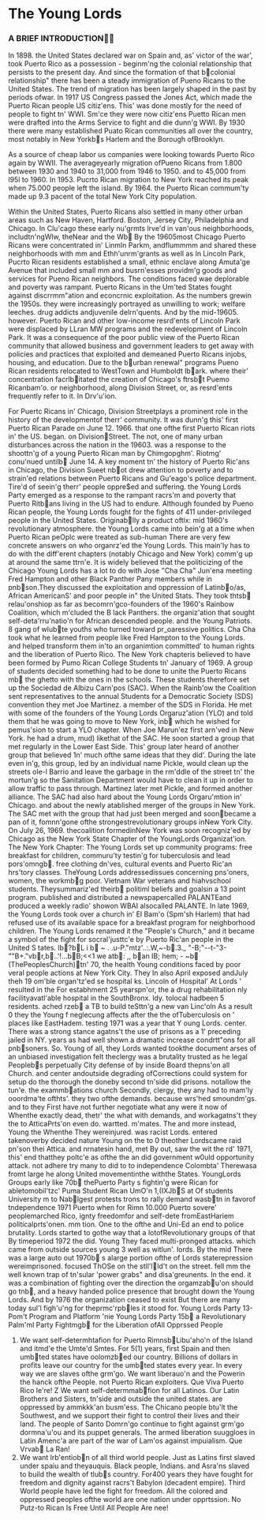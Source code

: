 # The Young Lords
### A BRIEF INTRODUCTION

In 1898. the United States declared war on Spain and, as' victor of the war', took Puerto Rico as a possession - beginm'ng the colonial relationship that persists to the present day. And since the formation of that bcolonial relationship" there has been a steady immigration of Pueno Ricans to the United States. The trend of migration has been largely shaped in the past by periods ofwar. In 1917 US Congress passed the Jones Act, which made the Puerto Rican people US citiz'ens. This' was done mostly for the need of people to fight tn' WWI. Sm'ce they were now citiz'ens Puetto Rican men were drafted into the Arms Service to fight and die dunn'g WWI. By 1930 there were many established Puato Rican communities all over the country, most notably in New Yorkbs Harlem and the Borough ofBrooklyn.

As a source of cheap labor us companies were looking towards Puerto Rico again by WWII. The averageyearly migration ofPueno Ricans from 1.800 between 1930 and 1940 to 31,000 from 1946 to 1950. and to 45,000 from l95l to 1960. In 1953. Pucrto Rican migration to New York reached its peak when 75.000 people left the island. By 1964. the Puerto Rican commum'ty made up 9.3 pacent of the total New York City population.

Within the United States, Puerto Ricans also settled in many other urban areas such as New Haven, Hartford. Boston, Jersey City, Philadelphia and Chicago. In Clu'cago these early nu'grmts lrve'd in van'ous neighborhoods, includtn'ngWlw, theNear
and the Wb By the 19605most Chicago Puerto Ricans were concentrated in' Linmln Parkm, andflummmm and shared these neighborhoods with mm and Ethh'unrm'grants as well as In Lincoln Park, Pucrto Rican residents established a small, ethnic enclave along Amuta'ge Avenue that included small mm and busrn'esses providm'g goods and services for Pueno Rican neighbors. The conditions faced wae deplorable and poverty was rampant. Puerto Ricans in the Um'ted States fought against discrrmm"ation and econcrnic exploitation. As the numbers grewin the 1950s. they were increasingly portrayed as unwilling to work; welfare leeches. drug addicts andjuvenile delrn'quents. And by the mid-19605. however. Puerto Rican and other low-income resrd'ents of Lincoln Park were displaced by LLran MW programs and the redevelopment of Lincoln Park. It was a consequence of the poor public view of the Puerto Rican community that allowed business and government leaders to get away with policies and practices that exploited and demeaned Puerto Ricans injobs, housing, and education. Due to the burban renewal" programs Pueno Rican residents relocated to WestTown and Humboldt lbark. where their' concentration facrlbitated the creation of Chicago's ftrsbt Puemo Ricanbam'o. or neighborhood, along Division Street, or, as resrd'ents frequently refer to it. In Drv'u'ion.

For Puertc Ricans in' Chicago, Division Streetplays a prominent role in the history of the developmentof therr' community. It was dunn'g this' first Puerto Rican Parade on June 12. 1966. that one ofthe first Puerto Rican riots in' the US. began. on DivisionStreet. The not, one of many urban disturbances across the nation in the 19603. was a response to the shoottn'g of a young Puerto Rican man by Chimgopghm'. Riotmg' conu'nued untilb June 14. A key moment tn' the history of Puerto Ric'ans in Chicago, the Division Sueet nbot drew attention to poverty and to strain'ed relations between Puerto Ricans and Gu'eago's police department.
Tire'd of seein'g therr' people oppre$ed and suffering. the Young Lords Party emerged as a response to the rampant racrs'm and poverty that Puerto Ritbans living in the US had to endure. Although founded by Pueno Rican people, the Young Lords fought for the fights of 411 under-privileged people in the United States. Originablly a product oftlx: mid 1960's revolutionary atmosphere. the Young Lords came into bein'g at a time when Puerto Rican peOplc were treated as sub-human
There are very few concrete answers on who organrz'ed the Young Lords. This main'ly has to do with the diff'erent chapters (notably Chicago and New York) comm'g up at around the same ttrn'e. It is widely believed that the politicizing of the Chicago Young Lords has a lot to do with Jose "Cha Cha" Jun'ena meeting Fred Hampton and other Black Panther Pany members while in pnbson.They discussed the exploitation and oppression of Latinbo/as, African AmericanS' and poor people in" the United Stats. They took thtsb relau'onshiop as far as becomrn'gco-founders of the 1960's Rainbow Coalition, which m'cluded the B lack Panthers. the organiz'ation that sought self-deta'rru'natio'n for African descended people. and the Young Patriots. 8 gang of wlubte youths who turned toward pr_oaressive politics. Cha Cha took what he learned from people like Fred Hampton to the Young Lords. and helped transform them in'to an organimtion committed' to human rights and the liberation of Puerto Rico.
The New York chapteris believed to have been formed by Pumo Rican College Students tn' January of 1969. A group of students decided something had to be done to unite the Puerto Ricans mb the ghetto with the ones in the schools. These students therefore set up the Sociedad de Albizu Carn'pos (SAC). When the Rainb'ow the Coalition sent representatives to the annual Students for a Democratic Society (SDS) convention they met Joe Martinez. a member of the SDS in Florida. He met with some of the founders of the Young Lords Orgaruz'ation (YLO) and told them that he was going to move to New York, inb which he wished for pemus'sion to start a YLO chapter.
When Joe Marun'ez first arn'ved in New York. he had a drum, mud) likethat of the SAC. He soon started a group that met regularly in the Lower East Side. This' group later heard of another group that believed 1n' much ofthe same ideas that they did'. During the late even in'g, this group, led by an individual name Pickle, would clean up the streets ole-l Barrio and leave the garbage in the rm'ddle of the street tn' the mortun'g so the Sanitation Department would have to clean it up in order to allow traffic to pass through. Martinez later met Pickle, and formed another alliance. The SAC had also hard about the Young Lords Orgaru'mtion in' Chicago. and about the newly atablished merger of the groups in New York. The SAC met with the group that had just been merged and soonbecame a pan of it, fomnn'gone ofthe strongestrevolutionary groups inNew York City. On July 26, 1969. thecoalition formedinNew York was soon recogniz'ed by Chicago as the New York State Chapter of the YoungLords Organizat'ion.
The New York Chapter:
The Young Lords set up community programs: free breakfast for children, commuru'ty testin'g for tuberculosis and lead pors'omngb. free clothing dn'ves, cultural events and Puerto Ric'an hrs'tory classes.
TheYoung Lords addressedissues concerning pns'oners, women, the workmbg poor. Vietnam War veterans and hiahvschool students. Theysummariz'ed theirb politiml beliefs and goalsin a 13 point program. published and distributed a newspapercalled PALANTEand produced a weekly radio' showon WBAI alsocalled PALANTE.
In late 1969, the Young Lords took over a church in' El Bam'o (Spm'sh Harlem) that had refused use of its available space for a breakfast program for neighborhood children. The Young Lords renamed it the "People's Church," and it became a symbol of the fight for socral'justtc'e by Puerto Ric'an people in the United S tates.
lb?bL i b ~ . .u-P."mtz'..:.W,~-b.3._ "-B;"--t-"3-""B+."vbr,b..'!...bB;<<1 we
atb: ,, ban IB; hem; \- ~b
(ThePeoplesChurch)tn' 70, the health
Young
conditions
faced
by poor veral people actions
at New
York
City. They In also
April
exposed
andJuly theh 19
om'ble
organ'tz'ed
se
hospital
ks.
Lincoln of Hospital'
At
Lords
'
resulted
in the For estabhment
25 yearspn'or,
the a
drug rehabilitation
nly facilityavatl'able
hospital
in the SouthBronx.
ldy.
tolocal
hadbeen
5
residents.
ached rzeb a TB to build
teSttn'g
a new van Linc'oln As a result
0 they the Young f neglecung
affects
after the
the
ofTuberculosis
on ' places like
EastHadem. testing
1971 was a year that Y oung Lords.
center.
There
was a
strong
stance agatns't
the use of prisons
as a
1' preceding jailed
in NY. years
as had well shown
a dramatic
increase
condrtt"ons
for all pnbsoners.
So.
Young of all, they Lords
wanted tookthe document arses of an unbiased
investigation felt theclergy
was a brutality trusted as he legal Peoplebs
perpetually
City defense of by inside Board thepns'on all Church.
and center andoutside degrading
ofCorrections could system for setup
do the thorough the doneby second tn'side did prisons.
notallow the tun'e. the exammbations church
Secondly, clergy, they any had to mam'ly
ooordma'te
ofthts'. they two ofthe demands. because wrs'hed smoundm'gs.
and
to they
First
have
not further negotiate what any were it
now of Whenthe exactly dead, thetr' the what with demands, and workagatns't they the to AtticaPrts'on
even do. wartted. m'mates. The and more instead, Young
the Whenthe They wereinjured. was racist Lords. entered
takenoverby decided nature Young on the to 0
theother Lordscame raid pn'son thei Attica. and nrnatesin hand,
met By out, saw the wit
the rd' 1971, this' end thatthey poltc'e as ofthe the an did government
w0uld opportunity attack. not adhere try many to
did to
to
independence Colombta'
Therewasa fromt
large he along United movementinthe withthe States. YoungLords Groups early like 70b
thePuerto Party s fightin'g were Rican for abletomobil'tzc' Puma
Student
Rican
UmO'n 1,(IXJbS at
Of
students
University
m to Nablgest protests trons to rally demand wasbtn in favorof tndependence 1971 Puerto when for Rimn 10.000 Puerto sovere'
peoplemarched Rico, ignty freedomfor and self-dete
fromEastHariem politicalprts'onen. mm
tion. One to the ofthe
and Uni-Ed
an
end to police brutality.
Lords started to gothe way that a lotofRevolutionary
groups of that By timeperiod 1972 the did. Young
They faced multi-pronged
attacks. which came from outside sources young 3 well as witlun'. lords. By the mid There was a large auto
out 1970b s alarge portion ofthe of Lords staterepression wereimprisoned. focused
ThOSe on the
stll'lld't on the street. fell mm the well known trap of tn'sular 'power grabs" and disa'greunents. In the end. it was a combination of fighting over the direction the orgamzabu'on should go tnb, and a heavy handed police presence that brought down the Young Lords. And by 1976 the organization ceased to exist But there are many today sul'l figh'u'ng for theprmc'rpbles it stood for.
Young Lords Party 13-Pom't Program and Platform
'nie Young Lords Party 15b a Revolutionary Palm'ml Party Fightmgb for the Liberation ofAll Opprssed People
1. We want self-determhtafion for Puerto RimnsbLibu'aho'n of the Island and itmd'e the Umte'd Smtes. For 5(1) years, first Spain and then umbted states have oolomzbed our country. Billions of dollars in profits leave our country for the umbted states every year. In every way we are slaves ofthe grm'go. We want liberauo'n and the Powerin the hanck ofthe People. not Puerto Rican exploiters.
Que Viva Puerto Rico le're!
Z We want self-determmabfion for all Latinos.
Our Latin Brothers and Sisters, tn'side and outside the united states. are oppressed by ammkkk'an busm'ess. The Chicano people btu'lt the Southwest, and we support their fight to control their lives and their land. The people of Santo Domrn'go continue to fight against grm'go dormna'u'ou and its puppet generals. The armed liberation suuggloes in Latin Amenc'a are part of the war of Lam'os against impuialism.
Que Vrvab La Ran!
3. We want lrb'entiobn of all third world people. Just as Latins first slaved under spaiu and theyauquis. Black people, Indians. and Asra'ns slaved to build the wealth of tlubs country. For400 years they have fought for freedom and dignity against racrs't Babylon (decadent empire). Third World people have led the fight for freedom. All the colored and oppressed peoples ofthe world are one nation under opprtssion.
No Putz-to Rican Is Free Until All People Are nee!
